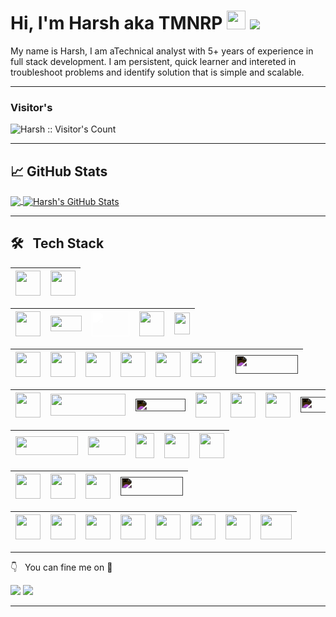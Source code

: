# Hi, I'm Harsh aka TMNRP <img src="https://raw.githubusercontent.com/MartinHeinz/MartinHeinz/master/wave.gif" width="30px"> ![](https://komarev.com/ghpvc/?username=tmnrp)

My name is Harsh, I am aTechnical analyst with 5+ years of experience in full stack development. I am persistent, quick learner and intereted in troubleshoot problems and identify solution that is simple and scalable.

<hr>

### Visitor's

<img src="https://profile-counter.glitch.me/{tmnrp}/count.svg" alt="Harsh :: Visitor's Count" />

<hr>

## &#x1f4c8; GitHub Stats

<a href="https://tmnrp-portfolio.vercel.app/resume">
  <img align="center" src="https://github-readme-stats.vercel.app/api/top-langs/?username=tmnrp&title_color=ffffff&text_color=c9cacc&icon_color=2bbc8a&bg_color=1d1f21" />
</a>
<a href="https://tmnrp-portfolio.vercel.app/projects">
  <img align="center" src="https://github-readme-stats.vercel.app/api?username=tmnrp&show_icons=true&line_height=40&count_private=true&title_color=ffffff&text_color=c9cacc&icon_color=2bbc8a&bg_color=1d1f21" alt="Harsh's GitHub Stats" />
</a>

<hr>

## 🛠 &nbsp; Tech Stack

| <img class="invert1" src="https://seeklogo.com/images/J/javascript-js-logo-2949701702-seeklogo.com.png" width=40 height=40> | <img class="invert1" src="https://seeklogo.com/images/T/typescript-logo-B29A3F462D-seeklogo.com.png" width=40 height=40> |
| :-------------------------------------------------------------------------------------------------------------------------: | ------------------------------------------------------------------------------------------------------------------------ |

| <img class="invert1" src="https://cdn-icons-png.flaticon.com/512/1260/1260667.png" width=40 height=40> | <img class="invert1" src="https://seeklogo.com/images/R/react-router-logo-AB5BFB638F-seeklogo.com.png" width=50 height=25> | <img class="white" src="https://seeklogo.com/images/N/nextjs-logo-963D40B71E-seeklogo.com.png" width=60 height=40> | <img class="invert1" src="https://create-react-app.dev/img/logo.svg" width=40 height=40> | <img class="invert1" src="https://brandslogos.com/wp-content/uploads/images/sencha-logo.png" width=25 height=35> |
| :----------------------------------------------------------------------------------------------------: | -------------------------------------------------------------------------------------------------------------------------- | ------------------------------------------------------------------------------------------------------------------ | ---------------------------------------------------------------------------------------- | ---------------------------------------------------------------------------------------------------------------- |

| <img class="invert1" src="https://seeklogo.com/images/H/html5-without-wordmark-color-logo-14D252D878-seeklogo.com.png" width=40 height=40> | <img class="invert1" src="https://seeklogo.com/images/C/css-3-logo-023C1A7171-seeklogo.com.png" width=40 height=40> | <img class="invert1" src="https://www.vectorlogo.zone/logos/tailwindcss/tailwindcss-icon.svg" width=40 height=40> | <img class="invert1" src="https://seeklogo.com/images/A/ant-design-logo-EAB6B3D5D9-seeklogo.com.png" width=40 height=40> | <img class="invert1" src="https://seeklogo.com/images/M/material-ui-logo-5BDCB9BA8F-seeklogo.com.png" width=40 height=40> | <img class="invert1" src="https://seeklogo.com/images/B/bootstrap-logo-3C30FB2A16-seeklogo.com.png" width=40 height=40> |     | <img class="invert" src="https://seeklogo.com/images/F/framer-logo-578EDBC6CE-seeklogo.com.png" width=100 height=30> |
| :----------------------------------------------------------------------------------------------------------------------------------------: | ------------------------------------------------------------------------------------------------------------------- | ----------------------------------------------------------------------------------------------------------------- | ------------------------------------------------------------------------------------------------------------------------ | ------------------------------------------------------------------------------------------------------------------------- | ----------------------------------------------------------------------------------------------------------------------- | --- | -------------------------------------------------------------------------------------------------------------------- |

| <img class="invert1" src="https://seeklogo.com/images/N/nodejs-logo-FBE122E377-seeklogo.com.png" width=40 height=40> | <img class="invert1" src="https://user-images.githubusercontent.com/12243763/40760176-7f92ceb8-6463-11e8-9c4b-f65907c613ae.png" width=120 height=35> | <img class="invert" src="https://seeklogo.com/images/E/express-js-logo-FA36FF1D3F-seeklogo.com.png" width=80 height=20> | <img class="invert1" src="https://jwt.io/img/pic_logo.svg" width=40 height=40> | <img class="invert1" src="https://seeklogo.com/images/S/swagger-logo-A49F73BAF4-seeklogo.com.png" width=40 height=40> | <img class="invert1" src="https://seeklogo.com/images/P/postman-logo-0087CA0D15-seeklogo.com.png" width=40 height=40> | <img class="invert" src="https://seeklogo.com/images/S/splunk-technology-logo-15BAA370ED-seeklogo.com.png" width=100 height=25> |
| :------------------------------------------------------------------------------------------------------------------: | ---------------------------------------------------------------------------------------------------------------------------------------------------- | ----------------------------------------------------------------------------------------------------------------------- | ------------------------------------------------------------------------------ | --------------------------------------------------------------------------------------------------------------------- | --------------------------------------------------------------------------------------------------------------------- | ------------------------------------------------------------------------------------------------------------------------------- |

| <img class="invert1" src="https://seeklogo.com/images/M/mongodb-logo-4A71340576-seeklogo.com.png" width=100 height=30> | <img class="mongoose" src="https://mongoosejs.com/docs/images/mongoose5_62x30_transparent.png" width=60 height=30> | <img class="invert1" src="https://seeklogo.com/images/F/firebase-logo-402F407EE0-seeklogo.com.png" width=30 height=40> | <img class="invert1" src="https://seeklogo.com/images/M/mysql-logo-69B39F7D18-seeklogo.com.png" width=40 height=40> | <img class="invert1" src="https://seeklogo.com/images/P/postqresql-logo-AD0E066492-seeklogo.com.png" width=40 height=40> |
| :--------------------------------------------------------------------------------------------------------------------: | ------------------------------------------------------------------------------------------------------------------ | ---------------------------------------------------------------------------------------------------------------------- | ------------------------------------------------------------------------------------------------------------------- | ------------------------------------------------------------------------------------------------------------------------ |

| <img class="invert1" src="https://seeklogo.com/images/V/visual-studio-code-logo-449D71944F-seeklogo.com.png" width=40 height=40> | <img class="invert1" src="https://seeklogo.com/images/P/prettier-logo-D5C5197E37-seeklogo.com.png" width=40 height=40> | <img class="invert1" src="https://seeklogo.com/images/E/eslint-logo-4B5C528034-seeklogo.com.png" width=40 height=40> | <img class="invert" src="https://seeklogo.com/images/S/sonarqube-logo-B421B8304D-seeklogo.com.png" width=100 height=30> |
| :------------------------------------------------------------------------------------------------------------------------------: | ---------------------------------------------------------------------------------------------------------------------- | -------------------------------------------------------------------------------------------------------------------- | ----------------------------------------------------------------------------------------------------------------------- |

| <img class="invert1" src="https://seeklogo.com/images/G/git-logo-A1D01DDA30-seeklogo.com.png" width=40 height=40> | <img class="invert1" src="https://seeklogo.com/images/G/github-logo-5F384D0265-seeklogo.com.png" width=40 height=40> | <img class="invert1" src="https://seeklogo.com/images/J/jira-logo-FD39F795A7-seeklogo.com.png" width=40 height=40> | <img class="invert1" src="https://seeklogo.com/images/B/bitbucket-logo-D072214725-seeklogo.com.png" width=40 height=40> | <img class="invert1" src="https://seeklogo.com/images/C/confluence-logo-D9B07137C2-seeklogo.com.png" width=40 height=40> | <img class="invert1" src="https://seeklogo.com/images/B/bamboo-logo-B412762239-seeklogo.com.png" width=40 height=40> | <img class="invert1" src="https://logodix.com/logo/637183.png" width=40 height=40> | <img class="invert1" src="https://seeklogo.com/images/D/docker-logo-6D6F987702-seeklogo.com.png" width=50 height=40> |
| :---------------------------------------------------------------------------------------------------------------: | -------------------------------------------------------------------------------------------------------------------- | ------------------------------------------------------------------------------------------------------------------ | ----------------------------------------------------------------------------------------------------------------------- | ------------------------------------------------------------------------------------------------------------------------ | -------------------------------------------------------------------------------------------------------------------- | ---------------------------------------------------------------------------------- | -------------------------------------------------------------------------------------------------------------------- |

<hr>

👇 &nbsp; You can fine me on 🤝

[<img src="https://img.shields.io/badge/linkedin-%230077B4.svg?&style=for-the-badge&logo=linkedin&logoColor=white" />](https://www.linkedin.com/in/harsh-parammal-0a831a50/)
[<img src="https://img.shields.io/badge/Portfolio-%230077B5.svg?&style=for-the-badge&logo=codersrank&logoColor=white" />](https://tmnrp-portfolio.vercel.app/)

<hr>

<style>
.invert {
  filter: invert(1);
}
.white {
  filter: brightness(0) invert(1);
}
</style>
